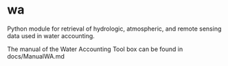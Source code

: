 # wa
Python module for retrieval of hydrologic, atmospheric, and remote sensing data used in water accounting.

The manual of the Water Accounting Tool box can be found in docs/ManualWA.md
